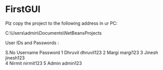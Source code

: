 # FirstGUI
Plz copy the project to the following address in ur PC:


C:\Users\admin\Documents\\NetBeansProjects




User IDs and Passwords :

S.No	Username	Password
1	Dhruvil		dhruvil123
2	Margi		margi123
3	Jinesh		jinesh123	
4	Nirmit		nirmit123
5	Admin		admin123
